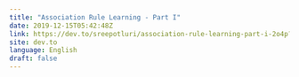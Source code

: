 ```yaml
---
title: "Association Rule Learning - Part I"
date: 2019-12-15T05:42:48Z
link: https://dev.to/sreepotluri/association-rule-learning-part-i-2o4p?utm_medium=RSS&utm_source=news.12bit.vn
site: dev.to
language: English
draft: false
---
```

